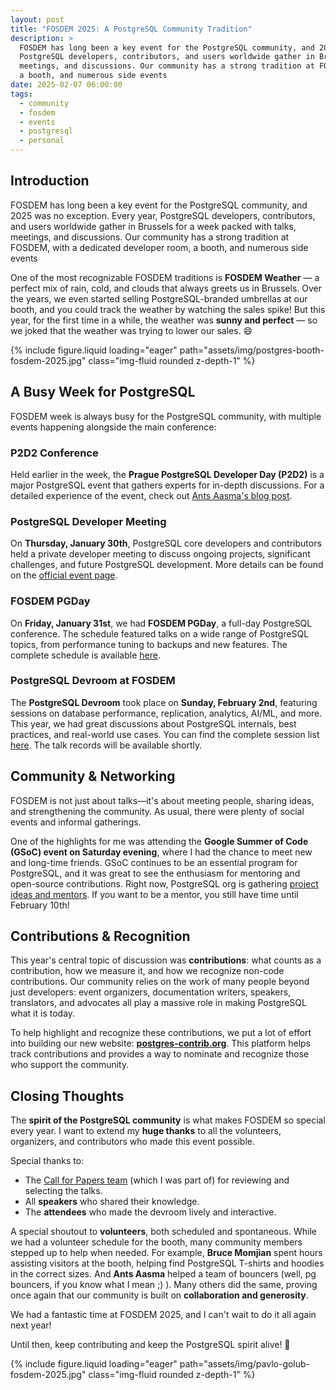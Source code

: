 ```yaml
---
layout: post
title: "FOSDEM 2025: A PostgreSQL Community Tradition"
description: >
  FOSDEM has long been a key event for the PostgreSQL community, and 2025 was no exception. Every year,
  PostgreSQL developers, contributors, and users worldwide gather in Brussels for a week packed with talks,
  meetings, and discussions. Our community has a strong tradition at FOSDEM, with a dedicated developer room,
  a booth, and numerous side events
date: 2025-02-07 06:00:00
tags:
  - community
  - fosdem
  - events
  - postgresql
  - personal
---
```


## Introduction

FOSDEM has long been a key event for the PostgreSQL community, and 2025 was no exception. Every year,
PostgreSQL developers, contributors, and users worldwide gather in Brussels for a week packed with talks,
meetings, and discussions. Our community has a strong tradition at FOSDEM, with a dedicated developer room,
a booth, and numerous side events

One of the most recognizable FOSDEM traditions is **FOSDEM Weather** — a perfect mix of rain, cold, and clouds
that always greets us in Brussels. Over the years, we even started selling PostgreSQL-branded umbrellas at our booth,
and you could track the weather by watching the sales spike! But this year, for the first time in a while, the weather
was **sunny and perfect** — so we joked that the weather was trying to lower our sales. 😄

{% include figure.liquid loading="eager" path="assets/img/postgres-booth-fosdem-2025.jpg" class="img-fluid rounded z-depth-1" %}

## A Busy Week for PostgreSQL

FOSDEM week is always busy for the PostgreSQL community, with multiple events happening alongside the main conference:

### **P2D2 Conference**

Held earlier in the week, the **Prague PostgreSQL Developer Day (P2D2)** is a major PostgreSQL event that
gathers experts for in-depth discussions. For a detailed experience of the event,
check out [Ants Aasma's blog post](https://www.cybertec-postgresql.com/en/my-first-experience-at-p2d2/).

### **PostgreSQL Developer Meeting**

On **Thursday, January 30th**, PostgreSQL core developers and contributors held a private developer
meeting to discuss ongoing projects, significant challenges, and future PostgreSQL development.
More details can be found on the [official event page](https://2025.fosdempgday.org/devmeeting/).

### **FOSDEM PGDay**

On **Friday, January 31st**, we had **FOSDEM PGDay**, a full-day PostgreSQL conference. The schedule
featured talks on a wide range of PostgreSQL topics, from performance tuning to backups and new features.
The complete schedule is available [here](https://www.postgresql.eu/events/fosdem2025/schedule/).

### **PostgreSQL Devroom at FOSDEM**

The **PostgreSQL Devroom** took place on **Sunday, February 2nd**, featuring sessions on database performance,
replication, analytics, AI/ML, and more. This year, we had great discussions about PostgreSQL internals,
best practices, and real-world use cases. You can find the complete session list
[here](https://fosdem.org/2025/schedule/track/postgresql/). The talk records will be available shortly.

## Community & Networking

FOSDEM is not just about talks—it's about meeting people, sharing ideas, and strengthening the community.
As usual, there were plenty of social events and informal gatherings.

One of the highlights for me was attending the **Google Summer of Code (GSoC) event on Saturday evening**,
where I had the chance to meet new and long-time friends. GSoC continues to be an essential program for PostgreSQL,
and it was great to see the enthusiasm for mentoring and open-source contributions. Right now, PostgreSQL org is
gathering [project ideas and mentors](https://wiki.postgresql.org/wiki/GSoC_2025).
If you want to be a mentor, you still have time until February 10th!

## Contributions & Recognition

This year's central topic of discussion was **contributions**: what counts as a contribution, how we measure it,
and how we recognize non-code contributions. Our community relies on the work of many people beyond just developers:
event organizers, documentation writers, speakers, translators, and advocates all play a massive role in making
PostgreSQL what it is today.

To help highlight and recognize these contributions, we put a lot of effort into building our new website:
**[postgres-contrib.org](https://postgres-contrib.org/)**. This platform helps track contributions and
provides a way to nominate and recognize those who support the community.

## Closing Thoughts

The **spirit of the PostgreSQL community** is what makes FOSDEM so special every year. I want to extend my
**huge thanks** to all the volunteers, organizers, and contributors who made this event possible.

Special thanks to:

- The [Call for Papers team](https://2025.fosdempgday.org/callforpapers/) (which I was part of) for reviewing and selecting the talks.
- All **speakers** who shared their knowledge.
- The **attendees** who made the devroom lively and interactive.

A special shoutout to **volunteers**, both scheduled and spontaneous. While we had a volunteer schedule
for the booth, many community members stepped up to help when needed. For example, **Bruce Momjian**
spent hours assisting visitors at the booth, helping find PostgreSQL T-shirts and hoodies in the correct sizes.
And **Ants Aasma** helped a team of bouncers (well, pg bouncers, if you know what I mean ;) ).
Many others did the same, proving once again that our community is built on **collaboration and generosity**.

We had a fantastic time at FOSDEM 2025, and I can't wait to do it all again next year!

Until then, keep contributing and keep the PostgreSQL spirit alive! 🚀

{% include figure.liquid loading="eager" path="assets/img/pavlo-golub-fosdem-2025.jpg" class="img-fluid rounded z-depth-1" %}
